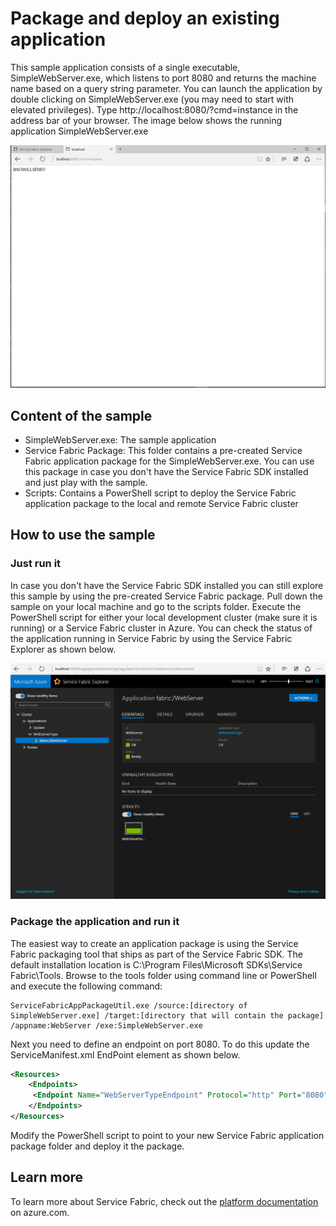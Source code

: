 # Package and deploy an existing application

This sample application consists of a single executable, SimpleWebServer.exe, which listens to port 8080 and returns the machine name based on a query string parameter. You can launch the application by double clicking on SimpleWebServer.exe (you may need to start with elevated privileges). Type http://localhost:8080/?cmd=instance in the address bar of your browser. The image below shows the running application SimpleWebServer.exe

![Existing application in Service Fabric](./runningapp.png)

## Content of the sample

- SimpleWebServer.exe: The sample application
- Service Fabric Package: This folder contains a pre-created Service Fabric application package for the SimpleWebServer.exe. You can use this package in case you don't have the Service Fabric SDK installed and just play with the sample.
- Scripts: Contains a PowerShell script to deploy the Service Fabric application package to the local and remote Service Fabric cluster

## How to use the sample

### Just run it
In case you don't have the Service Fabric SDK installed you can still explore this sample by using the pre-created Service Fabric package. Pull down the sample on your local machine and go to the scripts folder. Execute the PowerShell script for either your local development cluster (make sure it is running) or a Service Fabric cluster in Azure. You can check the status of the application running in Service Fabric by using the Service Fabric Explorer as shown below.

![Existing application in Service Fabric](./appinsfx.png)


### Package the application and run it
The easiest way to create an application package is using the Service Fabric packaging tool that ships as part of the Service Fabric SDK.
The default installation location is C:\Program Files\Microsoft SDKs\Service Fabric\Tools. Browse to the tools folder using command line or PowerShell and execute the following command:

```
ServiceFabricAppPackageUtil.exe /source:[directory of SimpleWebServer.exe] /target:[directory that will contain the package] /appname:WebServer /exe:SimpleWebServer.exe
```
Next you need to define an endpoint on port 8080. To do this update the ServiceManifest.xml EndPoint element as shown below.

```xml
<Resources>
    <Endpoints>
     <Endpoint Name="WebServerTypeEndpoint" Protocol="http" Port="8080" Type="Input" />
    </Endpoints>
</Resources>
```

Modify the PowerShell script to point to your new Service Fabric application package folder and deploy it the package.

## Learn more

To learn more about Service Fabric, check out the [platform documentation](http://aka.ms/servicefabricdocs) on azure.com.
